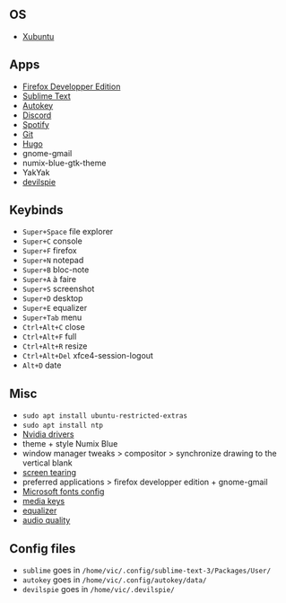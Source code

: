 ﻿## OS
- [Xubuntu](https://xubuntu.org/download)

## Apps
 - [Firefox Developper Edition](https://www.mozilla.org/fr/firefox/developer/)
 - [Sublime Text](https://www.sublimetext.com/)
 - [Autokey](https://github.com/autokey/autokey)
 - [Discord](https://discordapp.com/)
 - [Spotify](https://www.spotify.com/fr/download/linux/)
 - [Git](https://git-scm.com/download/linux)
 - [Hugo](https://gohugo.io/getting-started/installing#linux)
 - gnome-gmail
 - numix-blue-gtk-theme
 - YakYak
 - [devilspie](https://doc.ubuntu-fr.org/devilspie)

## Keybinds
- `Super+Space` file explorer
- `Super+C` console
- `Super+F` firefox
- `Super+N` notepad
- `Super+B` bloc-note
- `Super+A` à faire
- `Super+S` screenshot
- `Super+D` desktop
- `Super+E` equalizer
- `Super+Tab` menu
- `Ctrl+Alt+C` close
- `Ctrl+Alt+F` full
- `Ctrl+Alt+R` resize
- `Ctrl+Alt+Del` xfce4-session-logout
- `Alt+D` date

## Misc
- `sudo apt install ubuntu-restricted-extras`
- `sudo apt install ntp`
- [Nvidia drivers](http://www.nvidia.fr/Download/index.aspx?lang=fr)
- theme + style Numix Blue
- window manager tweaks > compositor > synchronize drawing to the vertical blank
- [screen tearing](https://www.gamingonlinux.com/articles/how-to-an-update-on-fixing-screen-tearing-on-linux-with-an-nvidia-gpu.8892)
- preferred applications > firefox developper edition + gnome-gmail
- [Microsoft fonts config](https://doc.ubuntu-fr.org/msttcorefonts#en_dual-boot_avec_windows)
- [media keys](https://askubuntu.com/questions/857359/windows-play-pause-keys-on-xubuntu-spotify/865450#865450)
- [equalizer](https://askubuntu.com/questions/909879/pulse-audio-equaliser-that-has-presets)
- [audio quality](https://github.com/rsommerard/pulse-presets#hot-tip)

## Config files
- `sublime` goes in `/home/vic/.config/sublime-text-3/Packages/User/`
- `autokey` goes in `/home/vic/.config/autokey/data/`
- `devilspie` goes in `/home/vic/.devilspie/`
